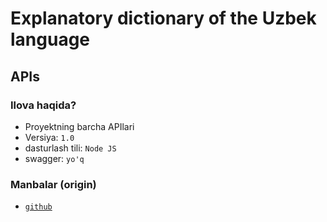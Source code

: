 # Explanatory dictionary of the Uzbek language

## APIs

### Ilova haqida?

-   Proyektning barcha APIlari
-   Versiya: `1.0`
-   dasturlash tili: `Node JS`
-   swagger: `yo'q`

### Manbalar (origin)

-   [`github`](https://github.com/jarkurghan/otil-api/)
